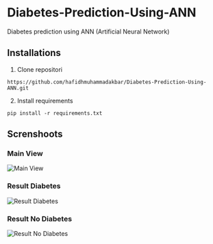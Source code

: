 # Diabetes-Prediction-Using-ANN
Diabetes prediction using ANN (Artificial Neural Network)

## Installations
1. Clone repositori
```
https://github.com/hafidhmuhammadakbar/Diabetes-Prediction-Using-ANN.git
```
2. Install requirements
```
pip install -r requirements.txt
```

## Screnshoots
### Main View  
![Main View](https://github.com/hafidhmuhammadakbar/Diabetes-Prediction-Using-ANN/blob/master/ss/main-view.png?raw=true)
### Result Diabetes
![Result Diabetes](https://github.com/hafidhmuhammadakbar/Diabetes-Prediction-Using-ANN/blob/master/ss/result-diabetes.png?raw=true)  
### Result No Diabetes
![Result No Diabetes](https://github.com/hafidhmuhammadakbar/Diabetes-Prediction-Using-ANN/blob/master/ss/result-nodiabetes.png?raw=true)  
